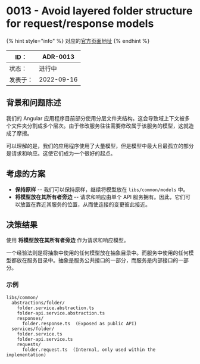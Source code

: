 # 0013 - Avoid layered folder structure for request/response models

{% hint style="info" %}
对应的[官方页面地址](https://contributing.bitwarden.com/architecture/adr/avoid-layered-folder-structure)
{% endhint %}

| ID：  | ADR-0013   |
| ---- | ---------- |
| 状态：  | 进行中        |
| 发表于： | 2022-09-16 |

## 背景和问题陈述​ <a href="#context-and-problem-statement" id="context-and-problem-statement"></a>

我们的 Angular 应用程序目前部分使用分层文件夹结构。这会导致域上下文被多个文件夹分割成多个层次。由于修改服务往往需要修改属于该服务的模型，这就造成了摩擦。

可以理解的是，我们的应用程序使用了大量模型，但是模型中最大且最孤立的部分是请求和响应。这使它们成为一个很好的起点。

## 考虑的方案​ <a href="#considered-options" id="considered-options"></a>

* **保持原样** -- 我们可以保持原样，继续将模型放在 `libs/common/models` 中。
* **将模型放在其所有者旁边** -- 请求和响应由单个 API 服务拥有。因此，它们可以放置在靠近其服务的位置，从而使连接的变更彼此接近。

## 决策结果​ <a href="#decision-outcome" id="decision-outcome"></a>

使用 **将模型放在其所有者旁边** 作为请求和响应模型。

一个经验法则是将抽象中使用的任何模型放在抽象目录中。而服务中使用的任何模型都放在服务目录中。抽象是服务公共接口的一部分，而服务是内部接口的一部分。

### 示例​ <a href="#example" id="example"></a>

```
libs/common/
  abstractions/folder/
    folder.service.abstraction.ts
    folder-api.service.abstraction.ts
    responses/
      folder.response.ts  (Exposed as public API)
  services/folder/
    folder.service.ts
    folder-api.service.ts
    requests/
      folder.request.ts  (Internal, only used within the implementation)
```
